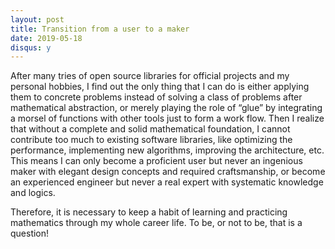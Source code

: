 ```yaml
---
layout: post
title: Transition from a user to a maker
date: 2019-05-18
disqus: y
---
```


After many tries of open source libraries for official projects and my personal hobbies, I find out the only thing that I can do is either applying them to concrete problems instead of solving a class of problems after mathematical abstraction, or merely playing the role of “glue” by integrating a morsel of functions with other tools just to form a work flow. Then I realize that without a complete and solid mathematical foundation, I cannot contribute too much to existing software libraries, like optimizing the performance, implementing new algorithms, improving the architecture, etc. This means I can only become a proficient user but never an ingenious maker with elegant design concepts and required craftsmanship, or become an experienced engineer but never a real expert with systematic knowledge and logics.

Therefore, it is necessary to keep a habit of learning and practicing mathematics through my whole career life. To be, or not to be, that is a question!
